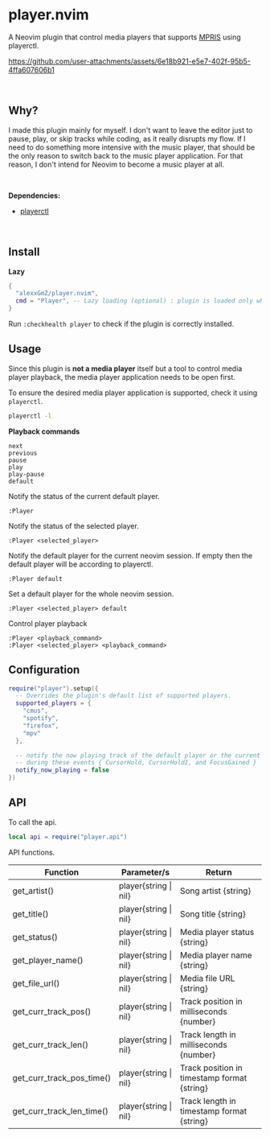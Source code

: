 # player.nvim

A Neovim plugin that control media players that supports [MPRIS](https://wiki.archlinux.org/title/MPRIS)
using playerctl.

https://github.com/user-attachments/assets/6e18b921-e5e7-402f-95b5-4ffa607606b1

<br>

## Why?

I made this plugin mainly for myself. I don't want to leave the editor just to pause,
play, or skip tracks while coding, as it really disrupts my flow. If I need to do
something more intensive with the music player, that should be the only reason to switch
back to the music player application. For that reason, I don't intend for Neovim to
become a music player at all.

<br>

**Dependencies:**

* [playerctl](https://github.com/altdesktop/playerctl) 

<br>

## Install

**Lazy**
```lua
{
  "alexxGmZ/player.nvim",
  cmd = "Player", -- Lazy loading (optional) : plugin is loaded only when the command is called
}
```

Run `:checkhealth player` to check if the plugin is correctly installed.

## Usage

Since this plugin is **not a media player** itself but a tool to control media player
playback, the media player application needs to be open first.

To ensure the desired media player application is supported, check it using `playerctl`.
```bash
playerctl -l
```

**Playback commands**
```
next
previous
pause
play
play-pause
default
```

Notify the status of the current default player.
```
:Player
```

Notify the status of the selected player.
```
:Player <selected_player>
```

Notify the default player for the current neovim session. If empty then the default player
will be according to playerctl.
```
:Player default
```

Set a default player for the whole neovim session.
```
:Player <selected_player> default
```

Control player playback
```
:Player <playback_command>
:Player <selected_player> <playback_command>
```

## Configuration
```lua
require("player").setup({
  -- Overrides the plugin's default list of supported players.
  supported_players = {
    "cmus",
    "spotify",
    "firefox",
    "mpv"
  },

  -- notify the now playing track of the default player or the current active player
  -- during these events { CursorHold, CursorHoldI, and FocusGained }
  notify_now_playing = false
})
```

## API

To call the api.
```lua
local api = require("player.api")
```

API functions.

| Function                  | Parameter/s           | Return                                      |
| ------------------------- | --------------------- | ------------------------------------------- |
| get_artist()              | player{string \| nil} | Song artist {string}                        |
| get_title()               | player{string \| nil} | Song title {string}                         |
| get_status()              | player{string \| nil} | Media player status {string}                |
| get_player_name()         | player{string \| nil} | Media player name {string}                  |
| get_file_url()            | player{string \| nil} | Media file URL {string}                     |
| get_curr_track_pos()      | player{string \| nil} | Track position in milliseconds {number}     |
| get_curr_track_len()      | player{string \| nil} | Track length in milliseconds {number}       |
| get_curr_track_pos_time() | player{string \| nil} | Track position in timestamp format {string} |
| get_curr_track_len_time() | player{string \| nil} | Track length in timestamp format {string}   |

